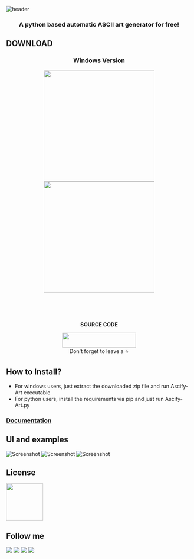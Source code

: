 ![header](https://user-images.githubusercontent.com/89206401/216651834-91bc5c02-4b25-4789-8ea7-524015086771.png)

### <p align='center'> A python based automatic ASCII art generator for free!

## DOWNLOAD

### <p align='center'> Windows Version <br> <p align='center'> [<img src="https://img.shields.io/badge/FREE-Ascify_Art_Basic-informational?&logo=Microsoft&logoColor=blue&color=007ec6" width="300">](https://github.com/Akascape/Ascify-Art/releases/download/v0.5/Ascify-Art_basic_win64.zip)  [<img src="https://img.shields.io/badge/BUY-Ascify_Art_Full-informational?&logo=Microsoft&logoColor=blue&color=green" width="300">](https://akascape.gumroad.com/l/ascify-art) 
</br>

<br> <p align='center'> **SOURCE CODE** <br> <p align='center'> [<img src="https://img.shields.io/badge/Python_Version-informational?style=flat&logo=python&logoColor=blue&color=eaea4a" width=200 height=40>](https://github.com/Akascape/Ascify-Art/archive/refs/heads/Ascify-Art_v0.5.zip) <br> Don't forget to leave a ⭐ </p>

## How to Install?
- For windows users, just extract the downloaded zip file and run Ascify-Art executable
- For python users, install the requirements via pip and just run Ascify-Art.py

### [Documentation](https://github.com/Akascape/Ascify-Art/wiki)

## UI and examples
![Screenshot](https://user-images.githubusercontent.com/89206401/216638864-1072f934-1934-44bb-a8ef-cf0e780f8357.jpg)
![Screenshot](https://user-images.githubusercontent.com/89206401/216637402-78732867-2a74-4da9-8add-e90d994099bf.jpg)
![Screenshot](https://user-images.githubusercontent.com/89206401/216639887-63b7af6c-55f3-4943-95a1-5dfbb7d52dc5.jpg)

## License
[<img src="https://user-images.githubusercontent.com/89206401/168461242-884f25ce-eb67-406a-9d98-cf8d0f28cb43.png" width=100>](https://github.com/Akascape/Ascify-Art/blob/Ascify-Art_v0.5/LICENSE)
<br>
## Follow me
[<img src="https://img.shields.io/badge/-Github-informational?style=flat&logo=github&logoColor=black&color=grey">](https://github.com/Akascape)
[<img src="https://img.shields.io/badge/-Reddit-informational?style=flat&logo=reddit&logoColor=black&color=orange">](https://www.reddit.com/user/Akascape)
[<img src="https://img.shields.io/badge/-YouTube-informational?style=flat&logo=youtube&logoColor=black&color=red">](https://www.youtube.com/channel/UC7naboenYq9FAo80aPUkqSw)
[<img src="https://img.shields.io/badge/-Twitter-informational?style=flat&logo=twitter&logoColor=black&color=blue">](https://twitter.com/Akascape)
<br>
